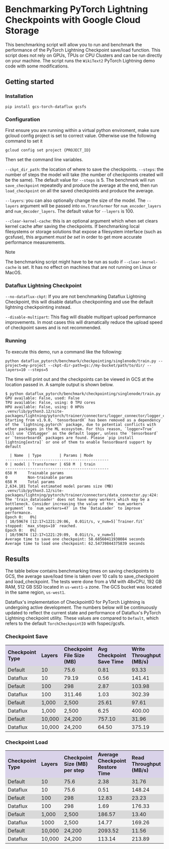 # Benchmarking PyTorch Lightning Checkpoints with Google Cloud Storage

This benchmarking script will allow you to run and benchmark the performance of the PyTorch Lightning Checkpoint save/load function. This script does not rely on GPUs, TPUs or CPU Clusters and can be run directly on your machine. The script runs the `WikiText2` PyTorch Lightning demo code with some modifications.

## Getting started

### Installation

```shell
pip install gcs-torch-dataflux gcsfs
```

### Configuration

First ensure you are running within a virtual python enviroment, make sure gcloud config project is set to correct value. Otherwise use the following command to set it 

```shell
gcloud config set project {PROJECT_ID}
```

Then set the command line variables.

`--ckpt_dir_path`: the location of where to save the checkpoints. 
`--steps`: the number of steps the model will take (the number of checkpoints created will be the same). The default value for `--steps` is 5. The benchmark will run `save_checkpoint` repeatedly and produce the average at the end, then run `load_checkpoint` on all the saved checkpoints and produce the average.

`--layers`: you can also optionally change the size of the model. The `--layers` argument will be passed into `nn.Transformer` for `num_encoder_layers` and `num_decoder_layers`. The default value for `--layers` is 100.

`--clear-kernel-cache`: this is an optional argument which when set clears kernel cache after saving the checkpoints. If benchmarking local filesystems or storage solutions that expose a filesystem interface (such as gcsfuse), this argument _must be set_ in order to get more accurate performance measurements. 

> [!NOTE]  
> The benchmarking script might have to be run as sudo if `--clear-kernel-cache` is set. It has no effect on machines that are not running on Linux or MacOS. 

### Dataflux Lightning Checkpoint

`--no-dataflux-ckpt`: If you are not benchmarking Dataflux Lightning Checkpoint, this will disable dataflux checkpointing and use the default lightning checkpointing instead. 

`--disable-multipart`: This flag will disable multipart upload performance improvements. In most cases this will dramatically reduce the upload speed of checkpoint saves and is not recommended.

### Running

To execute this demo, run a command like the following:

```shell
python dataflux_pytorch/benchmark/checkpointing/singlenode/train.py --project=my-project --ckpt-dir-path=gs://my-bucket/path/to/dir/ --layers=10 --steps=5
```

The time will print out and the checkpoints can be viewed in GCS at the location passed in. A sample output is shown below.

```shell
$ python dataflux_pytorch/benchmark/checkpointing/singlenode/train.py
GPU available: False, used: False
TPU available: False, using: 0 TPU cores
HPU available: False, using: 0 HPUs
.venv/lib/python3.12/site-packages/lightning/pytorch/trainer/connectors/logger_connector/logger_connector.py:75: Starting from v1.9.0, `tensorboardX` has been removed as a dependency of the `lightning.pytorch` package, due to potential conflicts with other packages in the ML ecosystem. For this reason, `logger=True` will use `CSVLogger` as the default logger, unless the `tensorboard` or `tensorboardX` packages are found. Please `pip install lightning[extra]` or one of them to enable TensorBoard support by default

  | Name  | Type        | Params | Mode
----------------------------------------------
0 | model | Transformer | 658 M  | train
----------------------------------------------
658 M     Trainable params
0         Non-trainable params
658 M     Total params
2,634.181 Total estimated model params size (MB)
.venv/lib/python3.12/site-packages/lightning/pytorch/trainer/connectors/data_connector.py:424: The 'train_dataloader' does not have many workers which may be a bottleneck. Consider increasing the value of the `num_workers` argument` to `num_workers=47` in the `DataLoader` to improve performance.
Epoch 0:   0%|                                                                                                            | 10/59674 [12:17<1221:29:06,  0.01it/s, v_num=5]`Trainer.fit` stopped: `max_steps=10` reached.
Epoch 0:   0%|                                                                                                            | 10/59674 [12:17<1221:29:09,  0.01it/s, v_num=5]
Average time to save one checkpoint: 58.68560411930084 seconds
Average time to load one checkpoint: 62.54739844375839 seconds
```

## Results

The table below contains benchmarking times on saving checkpoints to GCS, the average save/load time is taken over 10 calls to save_checkpoint and load_checkpoint. The tests were done from a VM with 48vCPU, 192 GB RAM, 512 GB SSD located in `us-west1-a` zone. The GCS bucket was located in the same region, `us-west1`.


Dataflux's implementation of CheckpointIO for PyTorch Lightning is undergoing active development. The numbers below will be continuously updated to reflect the current state and performance of Dataflux's PyTorch Lightning checkpoint utility. These values are compared to `Default`, which refers to the default `TorchCheckpointIO` with fsspec/gcsfs.

### Checkpoint Save

<table>
  <tr>
   <td style="background-color: #d9d2e9"><strong>Checkpoint Type</strong>
   </td>
   <td style="background-color: #d9d2e9"><strong>Layers</strong>
   </td>
   <td style="background-color: #d9d2e9"><strong>Checkpoint File Size (MB)</strong>
   </td>
   <td style="background-color: #d9d2e9"><strong>Avg Checkpoint Save Time</strong>
   </td>
   <td style="background-color: #d9d2e9"><strong>Write Throughput (MB/s)</strong>
   </td>
  </tr>
  <tr>
   <td style="background-color: #d9d9d9">Default
   </td>
   <td style="background-color: #d9d9d9">10
   </td>
   <td style="background-color: #d9d9d9">75.6
   </td>
   <td style="background-color: #d9d9d9">0.81
   </td>
   <td style="background-color: #d9d9d9">93.33
   </td>
  </tr>
  <tr>
   <td style="background-color: #f3f3f3">Dataflux
   </td>
   <td style="background-color: #f3f3f3">10
   </td>
   <td style="background-color: #f3f3f3">79.19
   </td>
   <td style="background-color: #f3f3f3">0.56
   </td>
   <td style="background-color: #f3f3f3">141.41
   </td>
  </tr>
  <tr>
   <td style="background-color: #d9d9d9">Default
   </td>
   <td style="background-color: #d9d9d9">100
   </td>
   <td style="background-color: #d9d9d9">298
   </td>
   <td style="background-color: #d9d9d9">2.87
   </td>
   <td style="background-color: #d9d9d9">103.98
   </td>
  </tr>
   <td style="background-color: #f3f3f3">Dataflux
   </td>
   <td style="background-color: #f3f3f3">100
   </td>
   <td style="background-color: #f3f3f3">311.46
   </td>
   <td style="background-color: #f3f3f3">1.03
   </td>
   <td style="background-color: #f3f3f3">302.39
   </td>
  </tr>
  <tr>
   <td style="background-color: #d9d9d9">Default
   </td>
   <td style="background-color: #d9d9d9">1,000
   </td>
   <td style="background-color: #d9d9d9">2,500
   </td>
   <td style="background-color: #d9d9d9">25.61
   </td>
   <td style="background-color: #d9d9d9">97.61
   </td>
  </tr>
  <tr>
   <td style="background-color: #f3f3f3">Dataflux
   </td>
   <td style="background-color: #f3f3f3">1,000
   </td>
   <td style="background-color: #f3f3f3">2,500
   </td>
   <td style="background-color: #f3f3f3">6.25
   </td>
   <td style="background-color: #f3f3f3">400.00
   </td>
  </tr>
  <tr>
   <td style="background-color: #d9d9d9">Default
   </td>
   <td style="background-color: #d9d9d9">10,000
   </td>
   <td style="background-color: #d9d9d9">24,200
   </td>
   <td style="background-color: #d9d9d9">757.10
   </td>
   <td style="background-color: #d9d9d9">31.96
   </td>
  </tr>
  <tr>
   <td style="background-color: #f3f3f3">Dataflux
   </td>
   <td style="background-color: #f3f3f3">10,000
   </td>
   <td style="background-color: #f3f3f3">24,200
   </td>
   <td style="background-color: #f3f3f3">64.50
   </td>
   <td style="background-color: #f3f3f3">375.19
   </td>
  </tr>
</table>

### Checkpoint Load

<table>
  <tr>
   <td style="background-color: #d9d2e9"><strong>Checkpoint Type</strong>
   </td>
   <td style="background-color: #d9d2e9"><strong>Layers</strong>
   </td>
   <td style="background-color: #d9d2e9"><strong>Checkpoint Size (MB) per step</strong>
   </td>
   <td style="background-color: #d9d2e9"><strong>Average Checkpoint Restore Time</strong>
   </td>
   <td style="background-color: #d9d2e9"><strong>Read Throughput (MB/s)</strong>
   </td>
  </tr>
  <tr>
   <td style="background-color: #d9d9d9">Default
   </td>
   <td style="background-color: #d9d9d9">10
   </td>
   <td style="background-color: #d9d9d9">75.6
   </td>
   <td style="background-color: #d9d9d9">2.38
   </td>
   <td style="background-color: #d9d9d9">31.76
   </td>
  </tr>
  <tr>
   <td style="background-color: #f3f3f3">Dataflux
   </td>
   <td style="background-color: #f3f3f3">10
   </td>
   <td style="background-color: #f3f3f3">75.6
   </td>
   <td style="background-color: #f3f3f3">0.51
   </td>
   <td style="background-color: #f3f3f3">148.24
   </td>
  </tr>
  <tr>
   <td style="background-color: #d9d9d9">Default
   </td>
   <td style="background-color: #d9d9d9">100
   </td>
   <td style="background-color: #d9d9d9">298
   </td>
   <td style="background-color: #d9d9d9">12.83
   </td>
   <td style="background-color: #d9d9d9">23.23
   </td>
  </tr>
  <tr>
   <td style="background-color: #f3f3f3">Dataflux
   </td>
   <td style="background-color: #f3f3f3">100
   </td>
   <td style="background-color: #f3f3f3">298
   </td>
   <td style="background-color: #f3f3f3">1.69
   </td>
   <td style="background-color: #f3f3f3">176.33
   </td>
  </tr>
  <tr>
   <td style="background-color: #d9d9d9">Default
   </td>
   <td style="background-color: #d9d9d9">1,000
   </td>
   <td style="background-color: #d9d9d9">2,500
   </td>
   <td style="background-color: #d9d9d9">186.57
   </td>
   <td style="background-color: #d9d9d9">13.40
   </td>
  </tr>
  <tr>
   <td style="background-color: #f3f3f3">Dataflux
   </td>
   <td style="background-color: #f3f3f3">1000
   </td>
   <td style="background-color: #f3f3f3">2,500
   </td>
   <td style="background-color: #f3f3f3">14.77
   </td>
   <td style="background-color: #f3f3f3">169.26
   </td>
  </tr>
  <tr>
   <td style="background-color: #d9d9d9">Default
   </td>
   <td style="background-color: #d9d9d9">10,000
   </td>
   <td style="background-color: #d9d9d9">24,200
   </td>
   <td style="background-color: #d9d9d9">2093.52
   </td>
   <td style="background-color: #d9d9d9">11.56
   </td>
  </tr>
  <tr>
   <td style="background-color: #f3f3f3">Dataflux
   </td>
   <td style="background-color: #f3f3f3">10,000
   </td>
   <td style="background-color: #f3f3f3">24,200
   </td>
   <td style="background-color: #f3f3f3">113.14
   </td>
   <td style="background-color: #f3f3f3">213.89
   </td>
  </tr>
</table>
